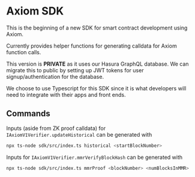 # Axiom SDK

This is the beginning of a new SDK for smart contract development using Axiom.

Currently provides helper functions for generating calldata for Axiom function calls.

This version is **PRIVATE** as it uses our Hasura GraphQL database. We can migrate this to public by setting up JWT tokens for user signup/authentication for the database.

We choose to use Typescript for this SDK since it is what developers will need to integrate with their apps and front ends.

## Commands

Inputs (aside from ZK proof calldata) for `IAxiomV1Verifier.updateHistorical` can be generated with

```bash
npx ts-node sdk/src/index.ts historical <startBlockNumber>
```

Inputs for `IAxiomV1Verifier.mmrVerifyBlockHash` can be generated with

```bash
npx ts-node sdk/src/index.ts mmrProof <blockNumber> <numBlocksInMMR>
```

